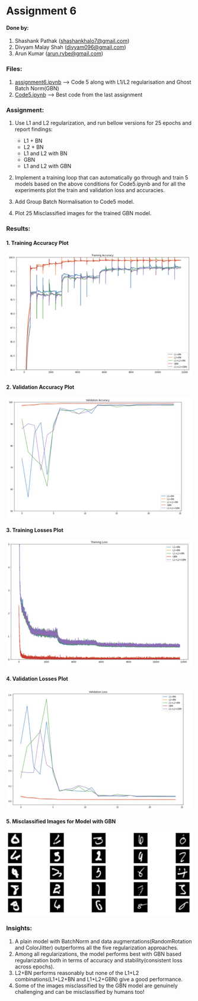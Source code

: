 # Assignment 6

#### Done by:
1. Shashank Pathak (shashankhalo7@gmail.com)
2. Divyam Malay Shah (divyam096@gmail.com)
3. Arun Kumar (arun.rvbe@gmail.com)

### Files:
1. [assignment6.ipynb](https://github.com/divyam96/TheSchoolOfAI-EVA5-Assignments/blob/master/Assignment%206/assignment6.ipynb) --> Code 5 along with L1/L2 regularisation  and Ghost Batch Norm(GBN)
2. [Code5.ipynb](https://github.com/divyam96/TheSchoolOfAI-EVA5-Assignments/blob/master/Assignment%206/Code5.ipynb) --> Best code from the last assignment


### Assignment:
1. Use L1 and L2 regularization, and run bellow versions for 25 epochs and report findings:
   * L1 + BN
   * L2 + BN
   * L1 and L2 with BN
   * GBN
   * L1 and L2 with GBN

2. Implement a training loop that can automatically go through and train 5 models based on the above conditions for Code5.ipynb and for all the experiments plot the train and validation loss and accuracies.
3. Add Group Batch Normalisation to Code5 model.
4. Plot 25 Misclassified images for the trained GBN model.


### Results:
#### 1. Training Accuracy Plot
![](images/training_accuracies.png)
#### 2. Validation Accuracy Plot
![](images/validation_accuracies.png)
#### 3. Training Losses Plot
![](images/training_losses.png)
#### 4. Validation Losses Plot
![](images/validation_losses.png)
#### 5. Misclassified Images for Model with GBN
![](images/misclassifications.png)



### Insights:
1) A plain model with BatchNorm and data augmentations(RandomRotation and ColorJitter) outperforms all the five regularization approaches. 
2) Among all regularizations, the model performs best with GBN based regularization both in terms of accuracy and stability(consistent loss across epochs).
3) L2+BN performs reasonably but none of the L1+L2 combinations(L1+L2+BN and L1+L2+GBN) give a good performance.
4) Some of the images misclassified by the GBN model are genuinely challenging and can be misclassified by humans too!
 
